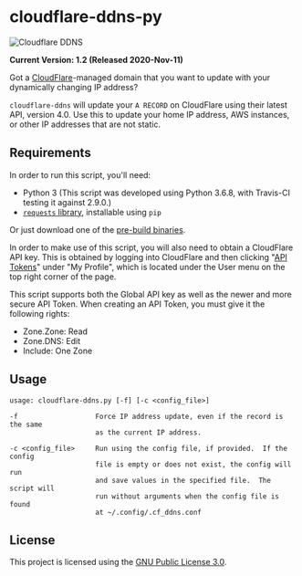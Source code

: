 # cloudflare-ddns-py 

![Cloudflare DDNS](https://github.com/sohmc/cloudflare-ddns-py/workflows/Cloudflare%20DDNS/badge.svg)

**Current Version: 1.2 (Released 2020-Nov-11)**

Got a [CloudFlare](https://www.cloudflare.com)-managed domain that you
want to update with your dynamically changing IP address?

`cloudflare-ddns` will update your `A RECORD` on CloudFlare using their
latest API, version 4.0.  Use this to update your home IP address, AWS
instances, or other IP addresses that are not static.

## Requirements

In order to run this script, you'll need:
* Python 3 (This script was developed using Python 3.6.8, with Travis-CI 
  testing it against 2.9.0.)
* [`requests` library](http://docs.python-requests.org/en/master/), installable using `pip`

Or just download one of the [pre-build binaries](https://github.com/sohmc/cloudflare-ddns-py/releases).

In order to make use of this script, you will also need to obtain a
CloudFlare API key.  This is obtained by logging into CloudFlare and
then clicking "[API
Tokens](https://dash.cloudflare.com/profile/api-tokens)" under "My
Profile",  which is located under the User menu on the top right corner 
of the page.

This script supports both the Global API key as well as the newer and
more secure API Token.  When creating an API Token, you must give it the
following rights:
* Zone.Zone: Read
* Zone.DNS: Edit
* Include: One Zone


## Usage
```
usage: cloudflare-ddns.py [-f] [-c <config_file>]

-f                   Force IP address update, even if the record is the same
                     as the current IP address.

-c <config_file>     Run using the config file, if provided.  If the config
                     file is empty or does not exist, the config will run 
                     and save values in the specified file.  The script will
                     run without arguments when the config file is found 
                     at ~/.config/.cf_ddns.conf
```

## License

This project is licensed using the [GNU Public License
3.0](https://www.gnu.org/licenses/gpl-3.0.en.html).
